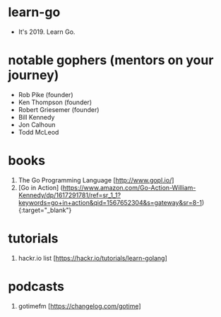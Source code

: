 # learn-go

* It's 2019. Learn Go.

# notable gophers (mentors on your journey)

* Rob Pike (founder)
* Ken Thompson (founder)
* Robert Griesemer (founder)
* Bill Kennedy
* Jon Calhoun
* Todd McLeod

# books

1. The Go Programming Language [http://www.gopl.io/]
2. [Go in Action] (https://www.amazon.com/Go-Action-William-Kennedy/dp/1617291781/ref=sr_1_1?keywords=go+in+action&qid=1567652304&s=gateway&sr=8-1) {:target="_blank"}

# tutorials
1. hackr.io list [https://hackr.io/tutorials/learn-golang]

# podcasts
1. gotimefm [https://changelog.com/gotime]
